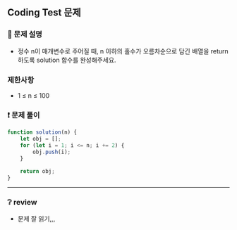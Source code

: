 ## Coding Test 문제

### 📌 문제 설명

- 정수 n이 매개변수로 주어질 때, n 이하의 홀수가 오름차순으로 담긴 배열을 return하도록 solution 함수를 완성해주세요.

### 제한사항

- 1 ≤ n ≤ 100

### ❗ 문제 풀이

```javascript
function solution(n) {
	let obj = [];
	for (let i = 1; i <= n; i += 2) {
		obj.push(i);
	}

	return obj;
}
```

---

### ❔ review

- 문제 잘 읽기,,,
